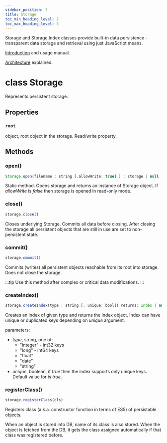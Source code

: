 ```yaml
---
sidebar_position: 7
title: Storage
toc_min_heading_level: 2
toc_max_heading_level: 5
---
```


Storage and Storage.Index classes provide built-in data persistence - transparent data storage and retrieval using just JavaScript means.

[Introduction](introduction.md) and usage manual.

[Architecture](architecture.md) explained.

# class Storage

Represents persistent storage.

## Properties

### `root`

object, root object in the storage. Read/write property.

## Methods

### open()

```js
Storage.open(filename : string [,allowWrite: true] ) : storage | null
```

Static method. Opens storage and returns an instance of Storage object. If *allowWrite* is *false* then storage is opened in read-only mode. 

### close()

```js
storage.close()
```

Closes underlying Storage. Commits all data before closing. After closing the storage all persistent objects that are still in use are set to non-persistent state.


### commit()

```js
storage.commit()
````

Commits (writes) all persistent objects reachable from its root into storage. Does not close the storage.

:::tip
Use this method after complex or critical data modifications.
:::

### createIndex()

```js
storage.createIndex(type : string [, unique: bool]) returns: Index | null
```

Creates an index of given type and returns the index object. Index can have unique or duplicated keys depending on _unique_ argument.

parameters:
- _type_, string, one of:
  + "integer" - int32 keys
  + "long" - int64 keys
  + "float"
  + "date" 
  + "string" 
- *unique*, boolean, if _true_ then the index supports only unique keys. Default value for  is *true*.

### registerClass()

```js
storage.registerClass(cls)
```

Registers class (a.k.a. constructor function in terms of ES5) of persistable objects.

When an object is stored into DB, name of its class is also stored. When the object is fetched from the DB, it gets the class assigned automatically if that class was registered before.


